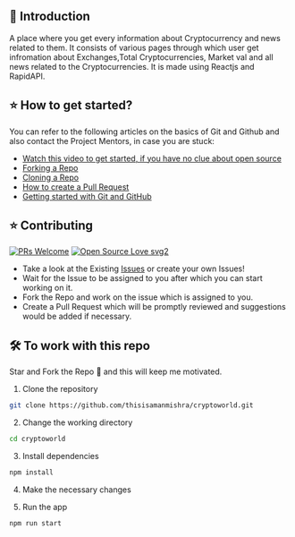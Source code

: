 
## 📌 Introduction

A place where you get every information about Cryptocurrency and news related to them. It consists of various pages through which user get infromation about Exchanges,Total Cryptocurrencies, Market val and all news related to the Cryptocurrencies. It is made using Reactjs and RapidAPI.

## ⭐ How to get started?

You can refer to the following articles on the basics of Git and Github and also contact the Project Mentors, in case you are stuck:

- [Watch this video to get started, if you have no clue about open source](https://youtu.be/SL5KKdmvJ1U)
- [Forking a Repo](https://help.github.com/en/github/getting-started-with-github/fork-a-repo)
- [Cloning a Repo](https://help.github.com/en/desktop/contributing-to-projects/creating-a-pull-request)
- [How to create a Pull Request](https://opensource.com/article/19/7/create-pull-request-github)
- [Getting started with Git and GitHub](https://towardsdatascience.com/getting-started-with-git-and-github-6fcd0f2d4ac6)

## ⭐ Contributing
[![PRs Welcome](https://img.shields.io/badge/PRs-welcome-brightgreen.svg?style=flat-square)](http://makeapullrequest.com)
[![Open Source Love svg2](https://badges.frapsoft.com/os/v2/open-source.svg?v=103)](https://github.com/ellerbrock/open-source-badges/)

- Take a look at the Existing [Issues](https://github.com/thisisamanmishra/cryptoworld/issues) or create your own Issues!
- Wait for the Issue to be assigned to you after which you can start working on it.
- Fork the Repo and work on the issue which is assigned to you.
- Create a Pull Request which will be promptly reviewed and suggestions would be added if necessary.

## 🛠️ To work with this repo
Star and Fork the Repo 🌟 and this will keep me motivated.

1. Clone the repository

```bash
git clone https://github.com/thisisamanmishra/cryptoworld.git
```

2. Change the working directory

```bash
cd cryptoworld
```

3. Install dependencies

```bash
npm install
```

4. Make the necessary changes

5. Run the app

```bash
npm run start
```

